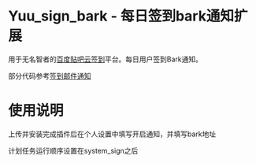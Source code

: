 # Yuu_sign_bark - 每日签到bark通知扩展
用于无名智者的[百度贴吧云签到](https://github.com/MoeNetwork/Tieba-Cloud-Sign)平台。每日用户签到Bark通知。

部分代码参考[签到邮件通知](https://github.com/chajianku/haotian_signtz)

# 使用说明
上传并安装完成插件后在个人设置中填写开启通知，并填写bark地址

计划任务运行顺序设置在system_sign之后 
